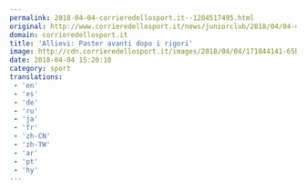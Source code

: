 ```yaml
---
permalink: 2018-04-04-corrieredellosport.it--1204517495.html
original: http://www.corrieredellosport.it/news/juniorclub/2018/04/04-40940275/allievi_paster_avanti_dopo_i_rigori/
domain: corrieredellosport.it
title: 'Allievi: Paster avanti dopo i rigori'
image: http://cdn.corrieredellosport.it/images/2018/04/04/171044141-65b35d66-c16b-4e7c-9018-4f9f305b6f70.jpg
date: 2018-04-04 15:20:10
category: sport
translations: 
 - 'en'
 - 'es'
 - 'de'
 - 'ru'
 - 'ja'
 - 'fr'
 - 'zh-CN'
 - 'zh-TW'
 - 'ar'
 - 'pt'
 - 'hy'
---
```


